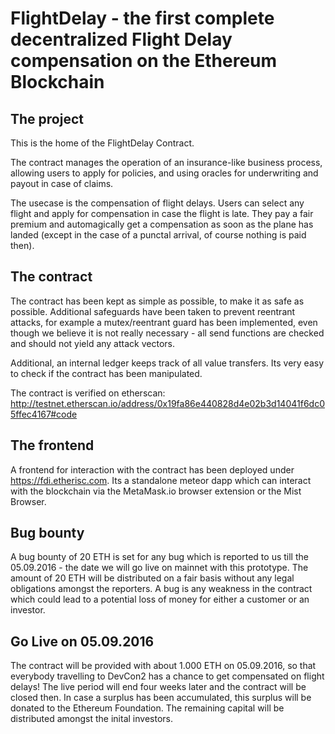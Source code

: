 # FlightDelay - the first complete decentralized Flight Delay compensation on the Ethereum Blockchain


## The project

This is the home of the FlightDelay Contract.

The contract manages the operation of an insurance-like business process, allowing users to apply for policies, and using oracles for underwriting and payout in case of claims.

The usecase is the compensation of flight delays. Users can select any flight and apply for compensation in case the flight is late.
They pay a fair premium and automagically get a compensation as soon as the plane has landed (except in the case of a punctal arrival, of course nothing is paid then). 

## The contract

The contract has been kept as simple as possible, to make it as safe as possible. Additional safeguards have been taken to prevent reentrant attacks, for example a mutex/reentrant guard has been implemented, even though we believe it is not really necessary - all send functions are checked and should not yield any attack vectors.

Additional, an internal ledger keeps track of all value transfers. Its very easy to check if the contract has been manipulated.

The contract is verified on etherscan: http://testnet.etherscan.io/address/0x19fa86e440828d4e02b3d14041f6dc05ffec4167#code

## The frontend

A frontend for interaction with the contract has been deployed under https://fdi.etherisc.com. Its a standalone meteor dapp which can interact with the blockchain via the MetaMask.io browser extension or the Mist Browser.

## Bug bounty

A bug bounty of 20 ETH is set for any bug which is reported to us till the 05.09.2016 - the date we will go live on mainnet with this prototype. The amount of 20 ETH will be distributed on a fair basis without any legal obligations amongst the reporters. A bug is any weakness in the contract which could lead to a potential loss of money for either a customer or an investor.

## Go Live on 05.09.2016

The contract will be provided with about 1.000 ETH on 05.09.2016, so that everybody travelling to DevCon2 has a chance to get compensated on flight delays! The live period will end four weeks later and the contract will be closed then. In case a surplus has been accumulated, this surplus will be donated to the Ethereum Foundation. The remaining capital will be distributed amongst the inital investors. 

